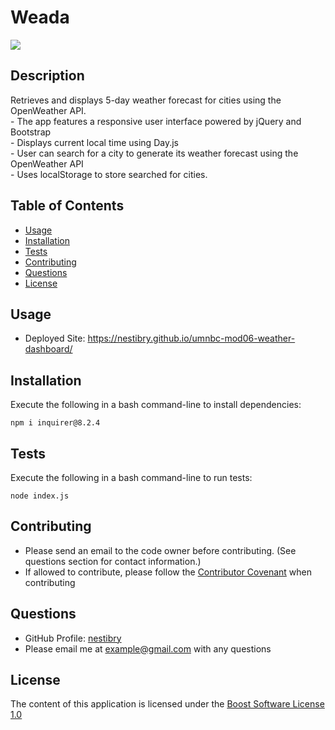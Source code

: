 # Weada

![](https://img.shields.io/badge/License-Boost_Software_License_1.0-blue)

## Description

Retrieves and displays 5-day weather forecast for cities using the OpenWeather API.  <br>   - The app features a responsive user interface powered by jQuery and Bootstrap  <br>    - Displays current local time using Day.js  <br>    - User can search for a city to generate its weather forecast using the OpenWeather API  <br>   - Uses localStorage to store searched for cities.

## Table of Contents

- [Usage](#usage)
- [Installation](#installation)
- [Tests](#tests)
- [Contributing](#contributing)
- [Questions](#questions)
- [License](#license)

## Usage

- Deployed Site:  https://nestibry.github.io/umnbc-mod06-weather-dashboard/

## Installation

Execute the following in a bash command-line to install dependencies:
```
npm i inquirer@8.2.4
```

## Tests

Execute the following in a bash command-line to run tests:
```
node index.js
```

## Contributing

- Please send an email to the code owner before contributing. (See questions section for contact information.)
- If allowed to contribute, please follow the [Contributor Covenant](https://www.contributor-covenant.org/) when contributing


## Questions

- GitHub Profile: [nestibry](https://github.com/nestibry)
- Please email me at [example@gmail.com](mailto:example@gmail.com) with any questions

## License

 The content of this application is licensed under the [Boost Software License 1.0](https://choosealicense.com/licenses/bsl-1.0/)
